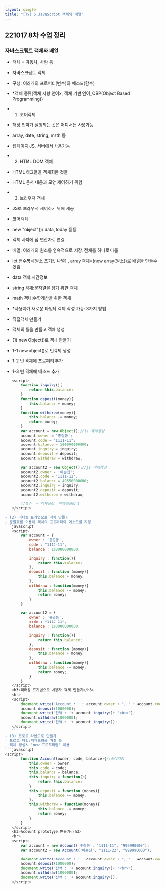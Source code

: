 ```yaml
---
layout: single
title: "[TS] 6.JavaScript 객체와 배열"
---
```


## 221017 8차 수업 정리
### 자바스크립트 객체와 배열

- 객체 = 자동차, 사람 등

- 자바스크립트 객체 
 - 구성: 여러개의 프로퍼티(변수)와 메소드(함수)

- *객체 종류(객체 지향 언어x, 객체 기반 언어_OBP(Object Based Programming))
 - 1. 코어객체
  - 해당 언어가 실행되는 곳은 어디서든 사용가능
  - array, date, string, math 등
  - 웹페이지 JS, 서버에서 사용가능
 - 2. HTML DOM 객체
  - HTML 태그들을 객체화한 것들
  - HTML 문서 내용과 모양 제어하기 위함
 - 3. 브라우저 객체
  - JS로 브라우저 제어하기 위해 제공

- 코어객체
 - new "object"()/ data, today 등등
 - 객체 사이에 점 연산자로 연결
 - 배열: 여러개의 원소를 연속적으로 저장, 전체를 하나로 다룸
 - let 변수명=[원소 초기값 나열] , array 객체=(new array(원소))로 배열을 만들수 있음

 - data 객체:시간정보
 - string 객체:문자열을 담기 위한 객체
 - math 객체:수학계산을 위한 객체

- *사용자가 새로운 타입의 객체 작성 가능: 3가지 방법
 - 직접객체 만들기
 - 객체의 틀을 만들고 객체 생성
 
- (1) new Object()로 객체 만들기
 - 1-1 new object()로 빈객체 생성
 - 1-2 빈 객체에 프로퍼티 추가
 - 1-3 빈 객체에 메소드 추가
 ```javascript
    <script>
        function inquiry(){
            return this.balance;
        }
        function deposit(money){
            this.balance + money;
        }
        function withdraw(money){
            this.balance -= money;
            return money;
        }
        var account = new Object();//js 객체생성
        account.owner = '홍길동';
        account.code = "1111-11";
        account.balance = 100000000000;
        account.inquiry = inquiry;
        account.deposit = deposit;
        account.withdraw = withdraw;

        var account2 = new Object();//js 객체생성
        account2.owner = '이순신';
        account2.code = "1111-12";
        account2.balance = 49550000000;
        account2.inquiry = inquiry;
        account2.deposit = deposit;
        account2.withdraw = withdraw;

        //함수 -> 객체생성, 객체생성법 1
    </script>
    ```
- (2) 리터럴 표기법으로 객체 만들기
 - 중괄호를 이용해 객체의 프로퍼티와 메소드를 지정
```javascript
    <script>
        var account = {
            owner : '홍길동',
            code : "1111-11",
            balance : 100000000000,

            inquiry : function(){
                return this.balance;
            },
            deposit : function (money){
                this.balance + money;
            },
            withdraw : function(money){
                this.balance -= money;
                return money;
            }
        }

        var account2 = {
            owner : '홍길동',
            code : "1111-11",
            balance : 100000000000,

            inquiry : function(){
                return this.balance;
            },
            deposit : function (money){
                this.balance + money;
            },
            withdraw : function(money){
                this.balance -= money;
                return money;
            }
        }
    </script>
    <h3>리터럴 표기법으로 사용자 객체 만들기</h3>
    <hr>
    <script>
        document.write('Account : ' + account.owner + ", " + account.code+ ", " + account.balance + "<br>");
        account.deposit(1000000);
        document.write('잔액 : '+ account.inquiry()+ "<br>");
        account.withdraw(1000000);
        document.write('잔액 : '+ account.inquiry());
    </script>
    ```
- (3) 프로토 타입으로 만들기
 - 프로토 타입:객체모양을 가진 틀
 - 객체 생성시 'new 프로토타입' 이용
```javascript
<script>
        function Account(owner, code, balance){//속성지정
            this.owner = owner;
            this.code = code;
            this.balance = balance;
            this.inquiry = function(){
                return this.balance;
            }
            this.deposit = function (money){
                this.balance += money;
            },
            this.withdraw = function(money){
                this.balance -= money;
                return money;
            }
        }
    </script>
    <h3>Account prototype 만들기</h3>
    <hr>
    <script>
        var account = new Account('홍길동', "1111-11", "999990000");
        var account2 = new Account('이순신', "1111-22", "999990000");

        document.write('Account : ' + account.owner + ", " + account.code+ ", " + account.balance + "<br>");
        account.deposit(1000000);
        document.write('잔액 : '+ account.inquiry()+ "<br>");
        account.withdraw(1000000);
        document.write('잔액 : '+ account.inquiry());
    </script>
```